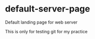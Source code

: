 # default-server-page
Default landing page for web server

This is only for testing git for my practice
